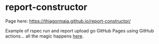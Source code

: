 # report-constructor

Page here: https://thiagormaia.github.io/report-constructor/  
  
Example of rspec run and report upload go GitHub Pages using GitHub actions... all the magic happens [here](.github/workflows/main.yml).
